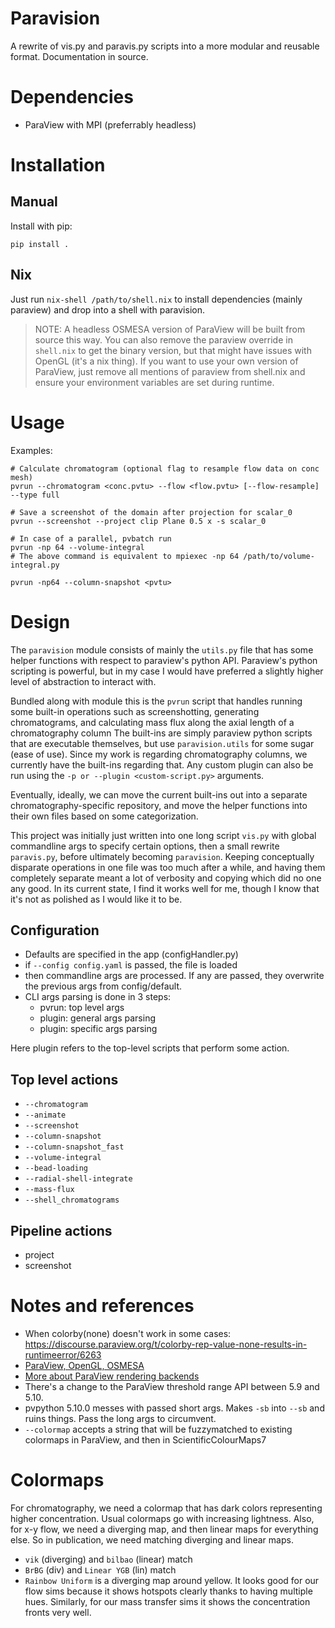 # Paravision

A rewrite of vis.py and paravis.py scripts into a more modular and reusable format. Documentation in source.

# Dependencies
- ParaView with MPI (preferrably headless)

# Installation 

## Manual

Install with pip: 
```
pip install .
```

## Nix

Just run `nix-shell /path/to/shell.nix` to install dependencies (mainly paraview) and drop into a shell with paravision.

> NOTE: A headless OSMESA version of ParaView will be built from source this way. You can also remove the paraview override in `shell.nix` to get the binary version, but that might have issues with OpenGL (it's a nix thing). If you want to use your own version of ParaView, just remove all mentions of paraview from shell.nix and ensure your environment variables are set during runtime.

# Usage
Examples: 
```
# Calculate chromatogram (optional flag to resample flow data on conc mesh)
pvrun --chromatogram <conc.pvtu> --flow <flow.pvtu> [--flow-resample] --type full

# Save a screenshot of the domain after projection for scalar_0
pvrun --screenshot --project clip Plane 0.5 x -s scalar_0

# In case of a parallel, pvbatch run
pvrun -np 64 --volume-integral
# The above command is equivalent to mpiexec -np 64 /path/to/volume-integral.py

pvrun -np64 --column-snapshot <pvtu>
```

# Design

The `paravision` module consists of mainly the `utils.py` file that has some helper functions with respect to paraview's python API. Paraview's python scripting is powerful, but in my case I would have preferred a slightly higher level of abstraction to interact with.

Bundled along with module this is the `pvrun` script that handles running some built-in operations such as screenshotting, generating chromatograms, and calculating mass flux along the axial length of a chromatography column The built-ins are simply paraview python scripts that are executable themselves, but use `paravision.utils` for some sugar (ease of use). Since my work is regarding chromatography columns, we currently have the built-ins regarding that. Any custom plugin can also be run using the `-p or --plugin <custom-script.py>` arguments.

Eventually, ideally, we can move the current built-ins out into a separate chromatography-specific repository, and move the helper functions into their own files based on some categorization. 

This project was initially just written into one long script `vis.py` with global commandline args to specify certain options, then a small rewrite `paravis.py`, before ultimately becoming `paravision`. Keeping conceptually disparate operations in one file was too much after a while, and having them completely separate meant a lot of verbosity and copying which did no one any good. In its current state, I find it works well for me, though I know that it's not as polished as I would like it to be.

## Configuration
- Defaults are specified in the app (configHandler.py)
- if `--config config.yaml` is passed, the file is loaded
- then commandline args are processed. If any are passed, they overwrite the previous args from config/default.
- CLI args parsing is done in 3 steps:
    - pvrun: top level args
    - plugin: general args parsing
    - plugin: specific args parsing

Here plugin refers to the top-level scripts that perform some action.

## Top level actions
- `--chromatogram`
- `--animate`
- `--screenshot`
- `--column-snapshot`
- `--column-snapshot_fast`
- `--volume-integral`
- `--bead-loading`
- `--radial-shell-integrate`
- `--mass-flux`
- `--shell_chromatograms`

## Pipeline actions
- project
- screenshot

# Notes and references
- When colorby(none) doesn't work in some cases: https://discourse.paraview.org/t/colorby-rep-value-none-results-in-runtimeerror/6263
- [ParaView, OpenGL, OSMESA](https://www.paraview.org/Wiki/ParaView/ParaView_And_Mesa_3D)
- [More about ParaView rendering backends](https://kitware.github.io/paraview-docs/v5.9.0/cxx/Offscreen.html)
- There's a change to the ParaView threshold range API between 5.9 and 5.10. 
- pvpython 5.10.0 messes with passed short args. Makes `-sb` into `--sb` and ruins things. Pass the long args to circumvent.
- `--colormap` accepts a string that will be fuzzymatched to existing colormaps in ParaView, and then in ScientificColourMaps7

# Colormaps
For chromatography, we need a colormap that has dark colors representing higher concentration. Usual colormaps go with increasing lightness. Also, for x-y flow, we need a diverging map, and then linear maps for everything else. So in publication, we need matching diverging and linear maps.

- `vik` (diverging) and `bilbao` (linear) match
- `BrBG` (div) and `Linear YGB` (lin) match
- `Rainbow Uniform` is a diverging map around yellow. It looks good for our flow sims because it shows hotspots clearly thanks to having multiple hues. Similarly, for our mass transfer sims it shows the concentration fronts very well.
